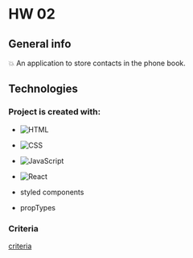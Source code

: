 # HW 02 


## General info

:boom: An application to store contacts in the phone book.



## Technologies


### Project is created with:

- ![HTML](https://img.shields.io/badge/-HTML-05122A?style=flat&logo=HTML5)&nbsp;

- ![CSS](https://img.shields.io/badge/-CSS-05122A?style=flat&logo=CSS3&logoColor=1572B6)&nbsp;
 
- ![JavaScript](https://img.shields.io/badge/-JavaScript-05122A?style=flat&logo=javascript)&nbsp;

- ![React](https://badges.aleen42.com/src/react.svg )

- styled components

- propTypes

 
### Criteria
[criteria](https://github.com/goitacademy/react-homework/blob/master/homework-02/phonebook/README.pl.md )
